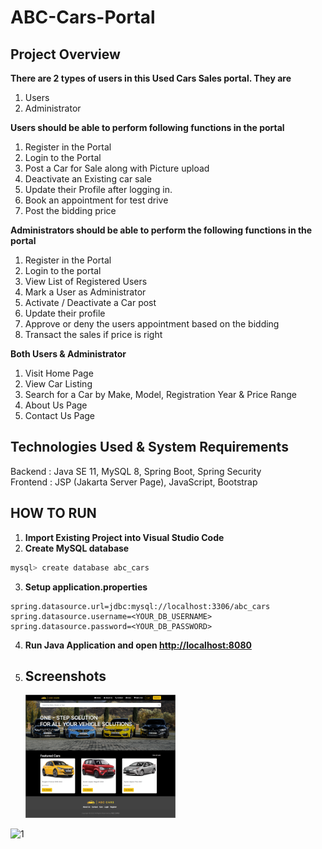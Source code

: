 # ABC-Cars-Portal

## Project Overview

**There are 2 types of users in this Used Cars Sales portal. They are**

1.  Users
2.  Administrator

**Users should be able to perform following functions in the portal**

1.  Register in the Portal
2.  Login to the Portal
3.  Post a Car for Sale along with Picture upload
4.  Deactivate an Existing car sale
5.  Update their Profile after logging in.
6.  Book an appointment for test drive
7.  Post the bidding price

**Administrators should be able to perform the following functions in the
portal**

1.  Register in the Portal
2.  Login to the portal
3.  View List of Registered Users
4.  Mark a User as Administrator
5.  Activate / Deactivate a Car post
6.  Update their profile
7.  Approve or deny the users appointment based on the bidding
8.  Transact the sales if price is right

**Both Users & Administrator**

1.  Visit Home Page
2.  View Car Listing
3.  Search for a Car by Make, Model, Registration Year & Price Range
4.  About Us Page
5.  Contact Us Page

## Technologies Used & System Requirements

Backend : Java SE 11, MySQL 8, Spring Boot, Spring Security <br/>
Frontend : JSP (Jakarta Server Page), JavaScript, Bootstrap <br/>

## HOW TO RUN

1. **Import Existing Project into Visual Studio Code** <br/>
2. **Create MySQL database**

```bash
mysql> create database abc_cars
```

3. **Setup application.properties**

```properties
spring.datasource.url=jdbc:mysql://localhost:3306/abc_cars
spring.datasource.username=<YOUR_DB_USERNAME>
spring.datasource.password=<YOUR_DB_PASSWORD>
```

4. **Run Java Application and open [http://localhost:8080](http://localhost:8080)**

5. ## Screenshots

   

   <img src="Module 9 - ADP/Project - ABC Car Portal/Images/1.png" alt="1" width="50%"/>
![1](https://github.com/Chathu-Jayarathna/Lithan-Projects/assets/124165734/ae184853-1f11-4216-84cd-ad204db95c2b)

   

   

